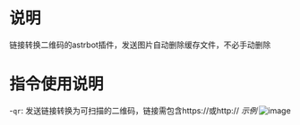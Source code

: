 # 说明
链接转换二维码的astrbot插件，发送图片自动删除缓存文件，不必手动删除

# 指令使用说明
-`qr`: 发送链接转换为可扫描的二维码，链接需包含https://或http://
*示例*
![image](https://github.com/user-attachments/assets/1e77637b-8d57-4cea-b47f-91f72def6001)
